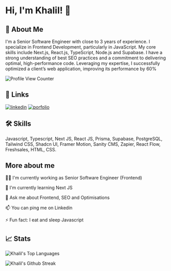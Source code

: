 
# Hi, I'm Khalil! 👋


## 🚀 About Me
I'm a Senior Software Engineer with close to 3 years of experience. I specialize in Frontend Development, particularly in JavaScript. My core skills include Next.js, React.js, TypeScript, Node.js and Supabase. I have a strong understanding of best SEO practices and a commitment to delivering optimal, high-performance code. Leveraging my expertise, I successfully optimized a client’s web application, improving its performance by 60%

![Profile View Counter](https://komarev.com/ghpvc/?username=khalil-codes)

## 🔗 Links
[![linkedin](https://img.shields.io/badge/linkedin-0A66C2?style=for-the-badge&logo=linkedin&logoColor=white)](https://www.linkedin.com/in/khalil-patiwala/)
[![porfolio](https://img.shields.io/badge/portfolio-15355A?style=for-the-badge&logo=internetcomputer&logoColor=white)](https://khxlil.vercel.app)


## 🛠 Skills
Javascript, Typescript, Next JS, React JS, Prisma, Supabase, PostgreSQL, Tailwind CSS, Shadcn UI, Framer Motion, Sanity CMS, Zapier, React Flow, Freshsales, HTML, CSS.


## More about me
👩‍💻 I'm currently working as Senior Software Engineer (Frontend)

🧠 I'm currently learning Next JS

💬 Ask me about Frontend, SEO and Optimisations

📫 You can ping me on Linkedin

⚡️ Fun fact: I eat and sleep Javascript

## 📈 Stats

![Khalil's Top Languages](https://github-readme-stats.vercel.app/api/top-langs?username=khalil-codes&show_icons=true&locale=en&layout=compact)

![Khalil's Github Streak](https://github-readme-streak-stats.herokuapp.com/?user=khalil-codes)
